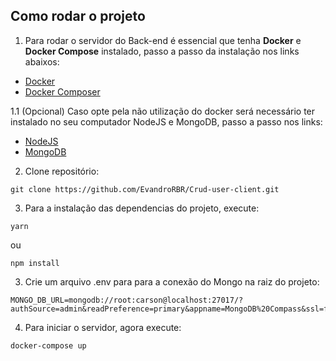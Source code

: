 ## Como rodar o projeto

1. Para rodar o servidor do Back-end é essencial que tenha **Docker** e **Docker Compose** instalado, passo a passo da instalação nos links abaixos: <br />
- [Docker](https://docs.docker.com/engine/install/)
- [Docker Composer](https://docs.docker.com/compose/install/)

1.1 (Opcional) Caso opte pela não utilização do docker será necessário ter instalado no seu computador NodeJS e MongoDB, passo a passo nos links:
- [NodeJS](https://nodejs.org/en/download/)
- [MongoDB](https://www.mongodb.com/try/download/community)


2. Clone repositório: 
```
git clone https://github.com/EvandroRBR/Crud-user-client.git
```

3. Para a instalação das dependencias do projeto, execute: 
```
yarn
```
ou 
```
npm install
```

3. Crie um arquivo .env para para a conexão do Mongo na raiz do projeto:
```
MONGO_DB_URL=mongodb://root:carson@localhost:27017/?authSource=admin&readPreference=primary&appname=MongoDB%20Compass&ssl=false

```


4. Para iniciar o servidor, agora execute: 
```
docker-compose up
```
